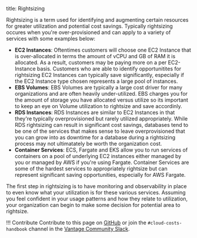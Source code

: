title: Rightsizing 

Rightsizing is a term used for identifying and augmenting certain resources for greater utilization and potential cost savings. Typically rightsizing occures when you're over-provisioned and can apply to a variety of services with some examples below:

* **EC2 Instances**: Oftentimes customers will choose one EC2 Instance that is over-allocated in terms the amount of vCPU and GB of RAM it is allocated. As a result, customers may be paying more on a per EC2-Instance basis. Customers who are able to identify opportunitites for rightsizing EC2 Instances can typically save significantly, especially if the EC2 Instance type chosen represents a large pool of instances. 
* **EBS Volumes**: EBS Volumes are typically a large cost driver for many organizations and are often heavily under-utilized. EBS charges you for the amount of storage you have allocated versus utilize so its important to keep an eye on Volume utilization to rightsize and save accordinly. 
* **RDS Instances**: RDS Instances are similar to EC2 Instances in that they're typically overprovisioned but rarely utilized appropriately. While RDS rightsizing can result in significant cost savings, databases tend to be one of the services that makes sense to leave overprovisioned that you can grow into as downtime for a database during a rightsizing process may not ultimatately be worth the organization cost. 
* **Container Services**: ECS, Fargate and EKS allow you to run services of containers on a pool of underlying EC2 instances either managed by you or managed by AWS if you're using Fargate. Container Services are some of the hardest services to appropriately rightsize but can represent significant saving opportunities, especially for AWS Fargate. 


The first step in rightsizing is to have monitoring and observability in place to even know what your utilization is for these various services. Assuming you feel confident in your usage patterns and how they relate to utilization, your organization can begin to make some decision for potential area to rightsize. 

!!! Contribute
    Contribute to this page on [GitHub](https://github.com/vantage-sh/handbook) or join the `#cloud-costs-handbook` channel in the [Vantage Community Slack](https://join.slack.com/t/vantagecommunity/shared_invite/zt-1szz6puz7-zRuJ8J4OJIiBFlcTobYZXA).